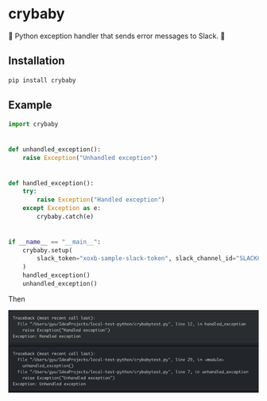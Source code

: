 # crybaby
🥲 Python exception handler that sends error messages to Slack. 🚨

## Installation
```bash
pip install crybaby
```

## Example
```python
import crybaby


def unhandled_exception():
    raise Exception("Unhandled exception")


def handled_exception():
    try:
        raise Exception("Handled exception")
    except Exception as e:
        crybaby.catch(e)


if __name__ == "__main__":
    crybaby.setup(
        slack_token="xoxb-sample-slack-token", slack_channel_id="SLACKCHANNELID"
    )
    handled_exception()
    unhandled_exception()
```
Then

![slack_example.png](https://github.com/jujumilk3/crybaby/blob/main/doc/slack_example.png?raw=true)
